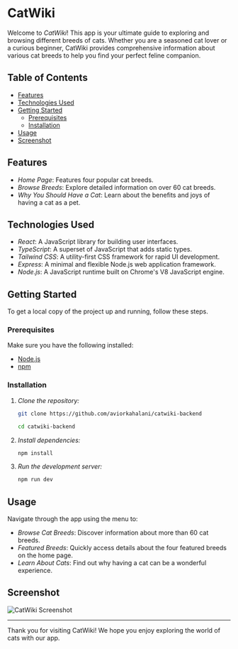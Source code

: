 # CatWiki

Welcome to _CatWiki_! This app is your ultimate guide to exploring and browsing different breeds of cats. Whether you are a seasoned cat lover or a curious beginner, CatWiki provides comprehensive information about various cat breeds to help you find your perfect feline companion.

## Table of Contents

- [Features](#features)
- [Technologies Used](#technologies-used)
- [Getting Started](#getting-started)
  - [Prerequisites](#prerequisites)
  - [Installation](#installation)
- [Usage](#usage)
- [Screenshot](#screenshot)

## Features

- _Home Page_: Features four popular cat breeds.
- _Browse Breeds_: Explore detailed information on over 60 cat breeds.
- _Why You Should Have a Cat_: Learn about the benefits and joys of having a cat as a pet.

## Technologies Used

- _React_: A JavaScript library for building user interfaces.
- _TypeScript_: A superset of JavaScript that adds static types.
- _Tailwind CSS_: A utility-first CSS framework for rapid UI development.
- _Express_: A minimal and flexible Node.js web application framework.
- _Node.js_: A JavaScript runtime built on Chrome's V8 JavaScript engine.

## Getting Started

To get a local copy of the project up and running, follow these steps.

### Prerequisites

Make sure you have the following installed:

- [Node.js](https://nodejs.org/)
- [npm](https://www.npmjs.com/)

### Installation

1.  _Clone the repository:_

    ```bash
    git clone https://github.com/aviorkahalani/catwiki-backend
    ```

    ```bash
    cd catwiki-backend
    ```

2.  _Install dependencies:_

    ```bash
    npm install
    ```

3.  _Run the development server:_

    ```bash
    npm run dev
    ```

## Usage

Navigate through the app using the menu to:

- _Browse Cat Breeds_: Discover information about more than 60 cat breeds.
- _Featured Breeds_: Quickly access details about the four featured breeds on the home page.
- _Learn About Cats_: Find out why having a cat can be a wonderful experience.

## Screenshot

![CatWiki Screenshot](https://res.cloudinary.com/avior-projects/image/upload/v1716389231/ea22c974-a333-4fdb-a97d-c8da0023c841.png)

---

Thank you for visiting CatWiki! We hope you enjoy exploring the world of cats with our app.
